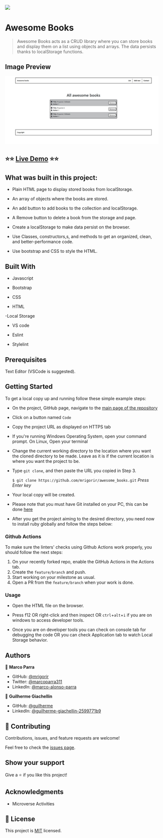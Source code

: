 ![](https://img.shields.io/badge/Microverse-blueviolet)

# Awesome Books

> Awesome Books acts as a CRUD library where you can store books and display them on a list using objects and arrays. The data persists thanks to localStorage functions.

## Image Preview
![Screenshot Main Page](assets/images/preview4.jpg)

## :star::star: [Live Demo](https://mrigorir.github.io/awesome_books/) :star::star:


## What was built in this project:

- Plain HTML page to display stored books from localStorage.

- An array of objects where the books are stored.

- An add button to add books to the collection and localStorage.

- A Remove button to delete a book from the storage and page.

- Create a localStorage to make data persist on the browser.

- Use Classes, constructors,s, and methods to get an organized, clean, and better-performance code.

- Use bootstrap and CSS to style the HTML.


## Built With

- Javascript

- Bootstrap

- CSS

- HTML

-Local Storage

- VS code

- Eslint

- Stylelint



## Prerequisites

Text Editor (VSCode is suggested).


## Getting Started

To get a local copy up and running follow these simple example steps:

- On the project, GitHub page, navigate to the [main page of the repository](https://github.com/mrigorir/awesome_books/)

- Click on a button named `Code`

- Copy the project URL as displayed on HTTPS tab

- If you're running Windows Operating System, open your command prompt. On Linux, Open your terminal

- Change the current working directory to the location where you want the cloned directory to be made. Leave as it is if the current location is where you want the project to be.

- Type `git clone`, and then paste the URL you copied in Step 3.<br>

  `$ git clone https://github.com/mrigorir/awesome_books.git` <em>Press Enter key</em><br>

- Your local copy will be created.

- Please note that you must have Git installed on your PC, this can be done [here](https://gist.github.com/derhuerst/1b15ff4652a867391f03)

- After you get the project aiming to the desired directory, you need now to install ruby globally and follow the steps below:


### Github Actions

To make sure the linters' checks using Github Actions work properly, you should follow the next steps:

1. On your recently forked repo, enable the GitHub Actions in the Actions tab.
2. Create the `feature/branch` and push.
3. Start working on your milestone as usual.
4. Open a PR from the `feature/branch` when your work is done.

### Usage

- Open the HTML file on the browser.

- Press f12 OR right-click and then inspect OR `ctrl`+`alt`+`i` if you are on windows to access developer tools.

- Once you are on developer tools you can check on console tab for debugging the code OR you can check Application tab to watch Local Storage behavior.


## Authors

👤 **Marco Parra**

- GitHub: [@mrigorir](https://github.com/mrigorir)
- Twitter: [@marcoparra311](https://twitter.com/marcoparra311)
- LinkedIn: [@marco-alonso-parra](https://www.linkedin.com/in/marco-alonso-parra/)

👤 **Guilherme Giachellin**

- GitHub: [@guilherme](https://github.com/GuilhermeGiachellin)
- LinkedIn: [@guilherme-giachellin-2599771b9](https://www.linkedin.com/in/guilherme-giachellin-2599771b9/)


## 🤝 Contributing

Contributions, issues, and feature requests are welcome!

Feel free to check the [issues page](https://github.com/mrigorir/awesome_books/issues).


## Show your support

Give a ⭐️ if you like this project!


## Acknowledgments

- Microverse Activities


## 📝 License

This project is [MIT](https://github.com/mrigorir/awesome_books/blob/main/LICENSE) licensed.

